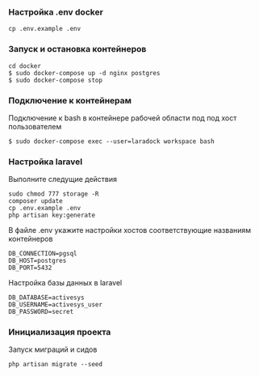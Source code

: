 ### Настройка .env docker
```
cp .env.example .env
```

### Запуск и остановка контейнеров
```
cd docker
$ sudo docker-compose up -d nginx postgres
$ sudo docker-compose stop
```

### Подключение к контейнерам
Подключение к bash в контейнере рабочей области под под хост пользователем 
```
$ sudo docker-compose exec --user=laradock workspace bash
```

### Настройка laravel
Выполните следущие действия
```
sudo chmod 777 storage -R
composer update
cp .env.example .env
php artisan key:generate
```
В файле .env укажите настройки хостов соответствующие названиям контейнеров
```
DB_CONNECTION=pgsql
DB_HOST=postgres
DB_PORT=5432
```

Настройка базы данных в laravel
```
DB_DATABASE=activesys
DB_USERNAME=activesys_user
DB_PASSWORD=secret
```

### Инициализация проекта

Запуск миграций и сидов
```
php artisan migrate --seed
```

